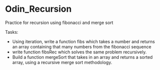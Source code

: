 # Odin_Recursion
Practice for recursion using fibonacci and merge sort

Tasks:
- Using iteration, write a function fibs which takes a number and returns an array containing that many numbers from the fibonacci sequence
- write function fibsRec which solves the same problem recursively.
- Build a function mergeSort that takes in an array and returns a sorted array, using a recursive merge sort methodology.
